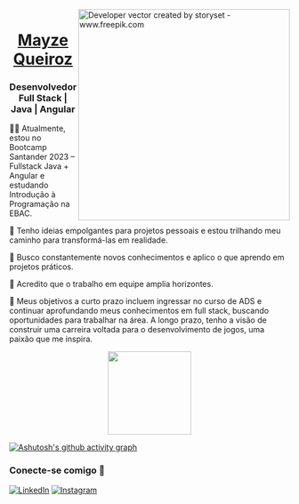 
<img align="right" alt="Developer vector created by storyset - www.freepik.com" height="380" src="https://github.com/elidianaandrade/dio-lab-open-source/assets/142460003/e3c72a7a-0b18-4b85-b9e5-9d5855852218)">

<div>
  
<h1 align="center"> 
<a href=https://www.linkedin.com/in/mayze-queiroz/>  Mayze Queiroz  </a> 
</h1>

<h3> <p align="center"> Desenvolvedor Full Stack | Java | Angular </p> </h3>


👩‍💻 Atualmente, estou no Bootcamp Santander 2023 – Fullstack Java + Angular e estudando Introdução à Programação na EBAC.

🎨 Tenho ideias empolgantes para projetos pessoais e estou trilhando meu caminho para transformá-las em realidade.

🧠 Busco constantemente novos conhecimentos e aplico o que aprendo em projetos práticos.

🤝 Acredito que o trabalho em equipe amplia horizontes.

🎯 Meus objetivos a curto prazo incluem ingressar no curso de ADS e continuar aprofundando meus conhecimentos em full stack, buscando oportunidades para trabalhar na área. A longo prazo, tenho a visão de construir uma carreira voltada para o desenvolvimento de jogos, uma paixão que me inspira.



<div align="center">
  <a>
<img height="150em" src="https://github-readme-stats.vercel.app/api?username=mayzequeiroz&how_icons=true&hide=contribs,prs&cache_seconds=86400&theme=material-palenight"/>
  </a>
</div>


  
[![Ashutosh's github activity graph](https://github-readme-activity-graph.vercel.app/graph?username=MayzeQueiroz&bg_color=000000&color=88dbfc&line=ae82cf&point=fffafa&area=true&hide_border=true)](https://github.com/ashutosh00710/github-readme-activity-graph)
  



<p>
  
<h3 align="left">Conecte-se comigo  👾 </h3>

[![LinkedIn](https://img.shields.io/badge/LinkedIn-000?style=for-the-badge&logo=linkedin&logoColor=0E76A8)](https://www.linkedin.com/in/mayze-queiroz/)
[![Instagram](https://img.shields.io/badge/Instagram-000?style=for-the-badge&logo=instagram)](https://www.instagram.com/mayze.queiroz/)

</p>





</div> 




 
